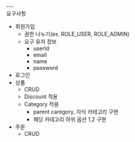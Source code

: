 ---\
요구사항

- 회원가입
    - 권한 나누기(ex. ROLE_USER, ROLE_ADMIN)
    - 요구 유저 정보
        - userId
        - email
        - name
        - password
- 로그인
- 상품
	- CRUD
    - Discount 적용
	- Category 적용
		- parent caregory, 자식 카테고리 구현
		- 해당 카테고리 하위 옵션 1,2 구현
- 주문
    - CRUD
